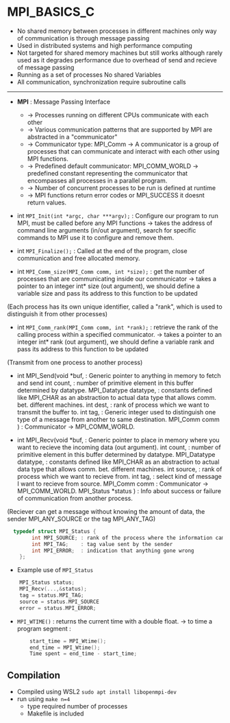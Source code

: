 # MPI_BASICS_C

 - No shared memory between processes in different machines only way of communication is through message passing
 - Used in distributed systems and high performance computing
 - Not targeted for shared memory machines but still works although rarely used as it degrades performance due to overhead of send and recieve of message passing
 - Running as a set of processes No shared Variables
 - All communication, synchronization require subroutine calls
---
 - **MPI** : Message Passing Interface
     * -> Processes running on different CPUs communicate with each other
     * -> Various communication patterns that are supported by MPI are abstracted in a "communicator"
     * -> Communicator type: MPI_Comm -> A communicator is a group of processes that can communicate and interact with each other using MPI functions.
     * -> Predefined default communicator: MPI_COMM_WORLD -> predefined constant representing the communicator that encompasses all processes in a parallel program.
     * -> Number of concurrent processes to be run is defined at runtime
     * -> MPI functions return error codes or MPI_SUCCESS it doesnt return values.
 
 
- int `MPI_Init(int *argc, char ***argv);` : Configure our program to run MPI, must be called before any MPI functions
    -> takes the address of command line arguments (in/out argument), search for specific commands to MPI use it to configure and remove them.

- int `MPI_Finalize();` : Called at the end of the program, close communication and free allocated memory.

- int `MPI_Comm_size(MPI_Comm comm, int *size);` : get the number of processes that are communicating inside our communicator
    -> takes a pointer to an integer int* size (out argument), we should define a variable size and pass its address to this function to be updated

(Each process has its own unique identifier, called a "rank", which is used to distinguish it from other processes)

- int `MPI_Comm_rank(MPI_Comm comm, int *rank);` : retrieve the rank of the calling process within a specified communicator.
    -> takes a pointer to an integer int* rank (out argument), we should define a variable rank and pass its address to this function to be updated

(Transmit from one process to another process)

- int MPI_Send(void *buf,             : Generic pointer to anything in memory to fetch and send
                int count,             : number of primitive element in this buffer determined by datatype.
                MPI_Datatype datatype, : constants defined like MPI_CHAR as an abstraction to actual data type that allows comm. bet. different machines.
                int dest,              : rank of process which we want to transmit the buffer to.
                int tag,               : Generic integer used to distinguish one type of a message from another to same destination.
                MPI_Comm comm )      : Communicator -> MPI_COMM_WORLD.

- int MPI_Recv(void *buf,             : Generic pointer to place in memory where you want to recieve the incoming data (out argument).
                int count,             : number of primitive element in this buffer determined by datatype.
                MPI_Datatype datatype, : constants defined like MPI_CHAR as an abstraction to actual data type that allows comm. bet. different machines.
                int source,            : rank of process which we want to recieve from.
                int tag,               : select kind of message I want to recieve from source.
                MPI_Comm comm          : Communicator -> MPI_COMM_WORLD.
                MPI_Status *status )   : Info about success or failure of communication from another process.

(Reciever can get a message without knowing the amount of data, the sender MPI_ANY_SOURCE or the tag MPI_ANY_TAG)

```c
  typedef struct MPI_Status {
        int MPI_SOURCE; : rank of the process where the information came from
        int MPI_TAG;    : tag value sent by the sender
        int MPI_ERROR;  : indication that anything gone wrong
    };
```
- Example use of `MPI_Status`    
```c
    MPI_Status status;
    MPI_Recv(...,&status);
    tag = status.MPI_TAG;
    source = status.MPI_SOURCE
    error = status.MPI_ERROR;
```

- `MPI_WTIME()` : returns the current time with a double float.
    -> to time a program segment :
    ```c
        start_time = MPI_Wtime();
        end_time = MPI_Wtime();
        Time spent = end_time - start_time;
    ```    

## Compilation
- Compiled using WSL2 `sudo apt install libopenmpi-dev` 
- run using `make n=4`
    - type required number of processes
    - Makefile is included
